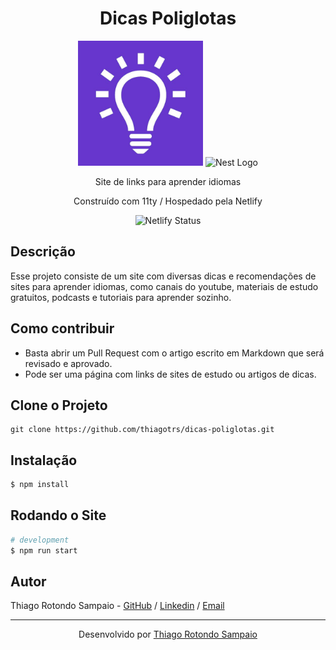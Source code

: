 <h1 align="center">Dicas Poliglotas</h1>

<p align="center">
  <img src="src/img/icon.jpg" width="200" alt="Site Logo" />
  <img src="https://www.11ty.io/img/logo-github.png" height="200" alt="Nest Logo" />
</p>

<p align="center">Site de links para aprender idiomas</p>
<p align="center">Construído com 11ty / Hospedado pela Netlify</p>
<p align="center"><img src="https://api.netlify.com/api/v1/badges/bbf28a84-4bdb-407b-a2fa-32628d27fa3d/deploy-status" alt="Netlify Status" /></p>

## Descrição

Esse projeto consiste de um site com diversas dicas e recomendações de sites para aprender idiomas, como canais do youtube, materiais de estudo gratuitos, podcasts e tutoriais para aprender sozinho.

## Como contribuir

-   Basta abrir um Pull Request com o artigo escrito em Markdown que será revisado e aprovado.
-   Pode ser uma página com links de sites de estudo ou artigos de dicas.

## Clone o Projeto

```git
git clone https://github.com/thiagotrs/dicas-poliglotas.git
```

## Instalação

```bash
$ npm install
```

## Rodando o Site

```bash
# development
$ npm run start
```

## Autor

Thiago Rotondo Sampaio - [GitHub](https://github.com/thiagotrs) / [Linkedin](https://www.linkedin.com/in/thiago-rotondo-sampaio) / [Email](mailto:thiagorot@gmail.com)

---

<p align="center">Desenvolvido por <a href="https://github.com/thiagotrs">Thiago Rotondo Sampaio</a></p>
